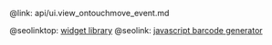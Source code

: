 @link: api/ui.view_ontouchmove_event.md

@seolinktop: [widget library](https://webix.com)
@seolink: [javascript barcode generator](https://webix.com/widget/barcode/)